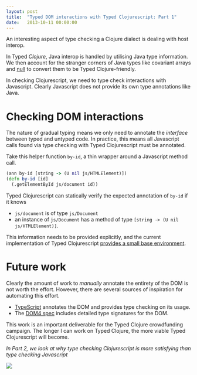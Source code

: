```yaml
---
layout: post
title:  "Typed DOM interactions with Typed Clojurescript: Part 1"
date:   2013-10-11 00:00:00
---
```


An interesting aspect of type checking a Clojure dialect is dealing with host interop.

In Typed _Clojure_, Java interop is handled by utilising Java type information. We then account
for the stranger corners of Java types like covariant arrays and 
[null](http://frenchy64.github.io/2013/10/04/null-pointer.html) to convert them to be Typed Clojure-friendly.

In checking Clojurescript, we need to type check interactions with Javascript. Clearly Javascript
does not provide its own type annotations like Java.

# Checking DOM interactions

The nature of gradual typing means we only need to annotate the _interface_ between typed and untyped
code. In practice, this means all Javascript calls found via type checking with Typed Clojurescript must
be annotated.

Take this helper function `by-id`, a thin wrapper around a Javascript method call.

```clojure
(ann by-id [string -> (U nil js/HTMLElement)])
(defn by-id [id]
  (.getElementById js/document id))
```

Typed Clojurescript can statically verify the expected annotation of `by-id` if it knows 

- `js/document` is of type `js/Document`
- an instance of `js/Document` has a method of type `[string -> (U nil js/HTMLElement)]`.

This information needs to be provided explicitly, and the current implementation of Typed Clojurescript
[provides a small base environment](https://github.com/clojure/core.typed/blob/master/src/main/clojure/clojure/core/typed/base_env_cljs.clj#L40).

# Future work

Clearly the amount of work to _manually_ annotate the entirety of the DOM is not worth the effort.
However, there are several sources of inspiration for automating this effort.

- [TypeScript](http://www.typescriptlang.org/) annotates the DOM and provides type checking on its usage.
- The [DOM4 spec](http://www.w3.org/TR/domcore/) includes detailed type signatures for the DOM.

This work is an important deliverable for the Typed Clojure crowdfunding campaign. The longer I can
work on Typed Clojure, the more viable Typed Clojurescript will become.

_In Part 2, we look at why type checking Clojurescript is more satisfying than type checking Javascript_

<a href='http://www.indiegogo.com/projects/typed-clojure/'>
  <img src='{{ site.url }}/images/typed-clojure-2013-campaign-60pc.png'/>
</a>
